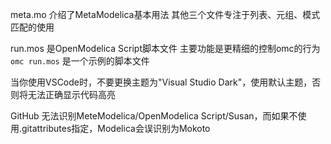 meta.mo 介绍了MetaModelica基本用法
其他三个文件专注于列表、元组、模式匹配的使用

run.mos 是OpenModelica Script脚本文件
主要功能是更精细的控制omc的行为
`omc run.mos`
是一个示例的脚本文件

当你使用VSCode时，不要更换主题为"Visual Studio Dark"，使用默认主题，否则将无法正确显示代码高亮

GitHub 无法识别MeteModelica/OpenModelica Script/Susan，而如果不使用.gitattributes指定，Modelica会误识别为Mokoto